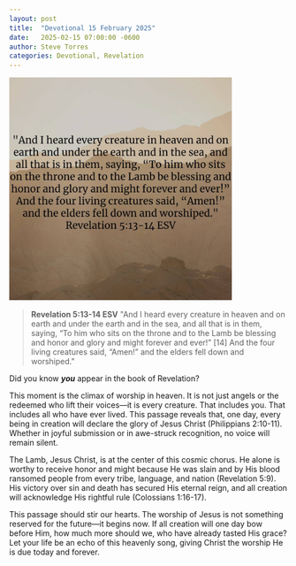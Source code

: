 ```yaml
---
layout: post
title:  "Devotional 15 February 2025"
date:   2025-02-15 07:00:00 -0600
author: Steve Torres
categories: Devotional, Revelation
---
```

<img src="https://github.com/ElEsteeb/ElEsteeb.github.io/blob/main/images/devotionals/Rev-5_13-14.jpg?raw=true" alt="Revelation 5:13-14.jpg" style="max-width: 80%; height: auto;">

>**Revelation 5:13-14 ESV**
>"And I heard every creature in heaven and on earth and under the earth and in the sea, and all that is in them, saying, “To him who sits on the throne and to the Lamb be blessing and honor and glory and might forever and ever!” [14] And the four living creatures said, “Amen!” and the elders fell down and worshiped."

Did you know ***you*** appear in the book of Revelation?

This moment is the climax of worship in heaven. It is not just angels or the redeemed who lift their voices—it is every creature. That includes you. That includes all who have ever lived. This passage reveals that, one day, every being in creation will declare the glory of Jesus Christ (Philippians 2:10-11). Whether in joyful submission or in awe-struck recognition, no voice will remain silent.

The Lamb, Jesus Christ, is at the center of this cosmic chorus. He alone is worthy to receive honor and might because He was slain and by His blood ransomed people from every tribe, language, and nation (Revelation 5:9). His victory over sin and death has secured His eternal reign, and all creation will acknowledge His rightful rule (Colossians 1:16-17).

This passage should stir our hearts. The worship of Jesus is not something reserved for the future—it begins now. If all creation will one day bow before Him, how much more should we, who have already tasted His grace? Let your life be an echo of this heavenly song, giving Christ the worship He is due today and forever.


<script src="https://www.biblegateway.com/public/link-to-us/tooltips/bglinks.js" type="text/javascript"></script>
<script type="text/javascript">
BGLinks.version = "ESV";
BGLinks.linkVerses();
</script>
